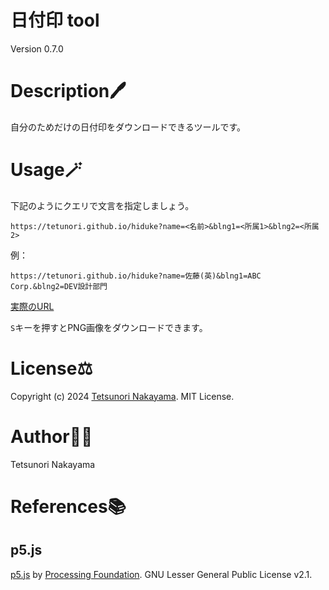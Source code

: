 # 日付印 tool
Version 0.7.0  

# Description🖊️
自分のためだけの日付印をダウンロードできるツールです。

# Usage🪄
下記のようにクエリで文言を指定しましょう。
```
https://tetunori.github.io/hiduke?name=<名前>&blng1=<所属1>&blng2=<所属2>
```
例：
```
https://tetunori.github.io/hiduke?name=佐藤(英)&blng1=ABC Corp.&blng2=DEV設計部門
```
[実際のURL](https://tetunori.github.io/hiduke?name=佐藤(英)&blng1=ABC%20Corp.&blng2=DEV設計部門)

`S`キーを押すとPNG画像をダウンロードできます。

# License⚖️
Copyright (c) 2024 [Tetsunori Nakayama](https://github.com/tetunori). MIT License.

# Author🧙‍♂️
Tetsunori Nakayama

# References📚
## p5.js
[p5.js](https://github.com/processing/p5.js) by [Processing Foundation](https://github.com/processing). GNU Lesser General Public License v2.1.
